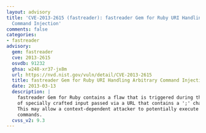 ```yaml
---
layout: advisory
title: 'CVE-2013-2615 (fastreader): fastreader Gem for Ruby URI Handling Arbitrary
  Command Injection'
comments: false
categories:
- fastreader
advisory:
  gem: fastreader
  cve: 2013-2615
  osvdb: 91232
  ghsa: w248-xr37-jx8m
  url: https://nvd.nist.gov/vuln/detail/CVE-2013-2615
  title: fastreader Gem for Ruby URI Handling Arbitrary Command Injection
  date: 2013-03-13
  description: |
    fastreader Gem for Ruby contains a flaw that is triggered during the handling
    of specially crafted input passed via a URL that contains a ';' character.
    This may allow a context-dependent attacker to potentially execute arbitrary
    commands.
  cvss_v2: 9.3
---
```

